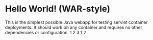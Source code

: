 Hello World! (WAR-style)
===============

This is the simplest possible Java webapp for testing servlet container deployments.  It should work on any container and requires no other dependencies or configuration.
1
2
3
1
2
